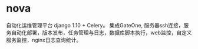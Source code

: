 # nova
自动化运维管理平台
django 1.10 + Celery。
集成GateOne, 服务器ssh连接，服务自动化部署，版本发布，任务管理与日志，数据库脚本执行，web监控，自定义服务监控，nginx日志查询统计。
